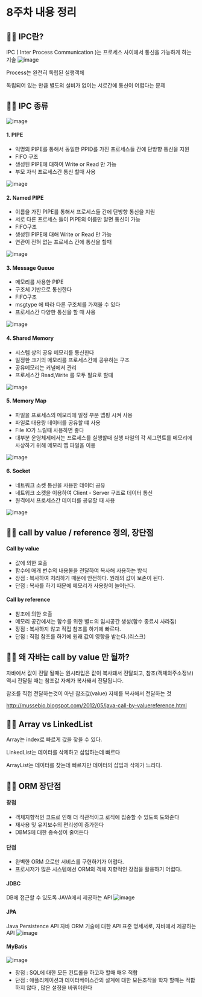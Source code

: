 # 8주차 내용 정리

## ✋🏻 IPC란?

IPC ( Inter Process Communication )는 프로세스 사이에서 통신을 가능하게 하는 기술
![image](https://user-images.githubusercontent.com/46014765/116952350-6e0fdc00-acc5-11eb-8823-8bb166cc29fa.png)

Process는 완전히 독립된 실행객체

독립되어 있는 만큼 별도의 설비가 없이는 서로간에 통신이 어렵다는 문제


## ✋🏻 IPC 종류

![image](https://user-images.githubusercontent.com/46014765/116952450-a9aaa600-acc5-11eb-8068-e81709e2926a.png)


#### 1. PIPE

- 익명의 PIPE를 통해서 동일한 PPID를 가진 프로세스들 간에 단방향 통신을 지원
- FIFO 구조
- 생성된 PIPE에 대하여 Write or Read 만 가능
- 부모 자식 프로세스간 통신 할때 사용 

![image](https://user-images.githubusercontent.com/46014765/116952623-11f98780-acc6-11eb-8ccb-65bd4ac30e65.png)


#### 2. Named PIPE

- 이름을 가진 PIPE를 통해서 프로세스들 간에 단방향 통신을 지원
- 서로 다른 프로세스 들이 PIPE의 이름만 알면 통신이 가능
- FIFO구조
- 생성된 PIPE에 대해 Write or Read 만 가능
- 연관이 전혀 없는 프로세스 간에 통신을 할때

![image](https://user-images.githubusercontent.com/46014765/116952716-48370700-acc6-11eb-9a3e-60c6a24e4cb6.png)


#### 3. Message Queue

- 메모리를 사용한 PIPE
- 구조체 기반으로 통신한다
- FIFO구조
- msgtype 에 따라 다른 구조체를 가져올 수 있다
- 프로세스간 다양한 통신을 할 때 사용 

![image](https://user-images.githubusercontent.com/46014765/116952793-816f7700-acc6-11eb-870a-540a8037316f.png)


#### 4. Shared Memory

- 시스템 상의 공유 메모리를 통신한다
- 일정한 크기의 메모리를 프로세스간에 공유하는 구조
- 공유메모리는 커널에서 관리
- 프로세스간 Read,Write 를 모두 필요로 할때 

![image](https://user-images.githubusercontent.com/46014765/116952847-ad8af800-acc6-11eb-9cfe-6ee433128de5.png)


#### 5. Memory Map

- 파일을 프로세스의 메모리에 일정 부분 맵핑 시켜 사용
- 파일로 대용량 데이터를 공유할 떄 사용
- File IO가 느릴때 사용하면 좋다
- 대부분 운영체제에서는 프로세스를 실행할때 실행 파일의 각 세그먼트를 메모리에 사상하기 위해 메모리 맵 파일을 이용

![image](https://user-images.githubusercontent.com/46014765/116952928-e7f49500-acc6-11eb-91df-d4e4bd7512fd.png)



#### 6. Socket

- 네트워크 소켓 통신을 사용한 데이터 공유
- 네트워크 소켓을 이용하여 Client - Server 구조로 데이터 통신
- 원격에서 프로세스간 데이터를 공유할 때 사용

![image](https://user-images.githubusercontent.com/46014765/116952977-0d819e80-acc7-11eb-931b-dab05731107a.png)





## ✋🏻 call by value / reference 정의, 장단점 


#### Call by value

- 값에 의한 호출
- 함수에 매개 변수의 내용물을 전달하여 복사해 사용하는 방식
- 장점 : 복사하여 처리하기 때문에 안전하다. 원래의 값이 보존이 된다.
- 단점 : 복사를 하기 때문에 메모리가 사용량이 늘어난다.

#### Call by reference
- 참조에 의한 호출
- 메모리 공간에서는 함수를 위한 별ㄷ의 임시공간 생성(함수 종료시 사라짐)
- 장점 : 복사하지 않고 직접 참조를 하기에 빠르다.
- 단점 : 직접 참조를 하기에 원래 값이 영향을 받는다.(리스크)



## ✋🏻 왜 자바는 call by value 만 될까?

자바에서 값이 전달 될때는 원시타입은 값이 복사돼서 전달되고, 참조(객체의주소정보) 역시 전달될 때는 참조값 자체가 복사돼서 전달됩니다. 

참조를 직접 전달하는것이 아닌 참조값(value) 자체를 복사해서 전달하는 것

http://mussebio.blogspot.com/2012/05/java-call-by-valuereference.html



## ✋🏻 Array vs LinkedList

Array는 index로 빠르게 값을 찾을 수 있다.

LinkedList는 데이터를 삭제하고 삽입하는데 빠르다

ArrayList는 데이터를 찾는데 빠르지만 데이터의 삽입과 삭제가 느리다.


## ✋🏻 ORM 장단점

#### 장점
- 객체지향적인 코드로 인해 더 직관적이고 로직에 집중할 수 있도록 도와준다
- 재사용 및 유지보수의 편리성이 증가한다
- DBMS에 대한 종속성이 줄어든다

#### 단점
- 완벽한 ORM 으로만 서비스를 구현하기가 어렵다.
- 프로시저가 많은 시스템에선 ORM의 객체 지향적인 장점을 활용하기 어렵다.


#### JDBC

DB에 접근할 수 있도록 JAVA에서 제공하는 API
![image](https://user-images.githubusercontent.com/46014765/116954786-dfeb2400-accb-11eb-8e89-1e634a1374c0.png)



#### JPA

Java Persistence API
자바 ORM 기술에 대한 API 표준 명세서로, 자바에서 제공하는 API
![image](https://user-images.githubusercontent.com/46014765/116954850-06a95a80-accc-11eb-9490-23f72b99cbe9.png)



#### MyBatis
![image](https://user-images.githubusercontent.com/46014765/116954898-1cb71b00-accc-11eb-92c8-d6fb3259f297.png)

- 장점 : SQL에 대한 모든 컨트롤을 하고자 할때 매우 적합
- 단점 : 애플리케이션과 데이터베이스간의 설계에 대한 모든조작을 학자 할때는 적합하지 않다 , 많은 설정을 바꿔야한다


